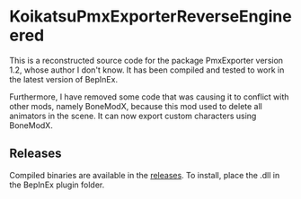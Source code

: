 # KoikatsuPmxExporterReverseEngineered

This is a reconstructed source code for the package PmxExporter version 1.2, whose author I don't know. It has been compiled and tested to work in the latest version of BepInEx.

Furthermore, I have removed some code that was causing it to conflict with other mods, namely BoneModX, because this mod used to delete all animators in the scene. It can now export custom characters using BoneModX.

## Releases
Compiled binaries are available in the [releases](https://github.com/Snittern/KoikatsuPmxExporterReverseEngineered/releases). To install, place the .dll in the BepInEx plugin folder.